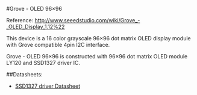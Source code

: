 #Grove - OLED 96×96

Reference: http://www.seeedstudio.com/wiki/Grove_-_OLED_Display_1.12%22

This device is a 16 color grayscale 96×96 dot matrix OLED display module with Grove compatible
4pin I2C interface.

Grove - OLED 96×96 is constructed with 96×96 dot matrix OLED module LY120 and SSD1327 driver IC.

##Datasheets:

* [SSD1327 driver Datasheet](http://garden.seeedstudio.com/images/8/82/SSD1327_datasheet.pdf)